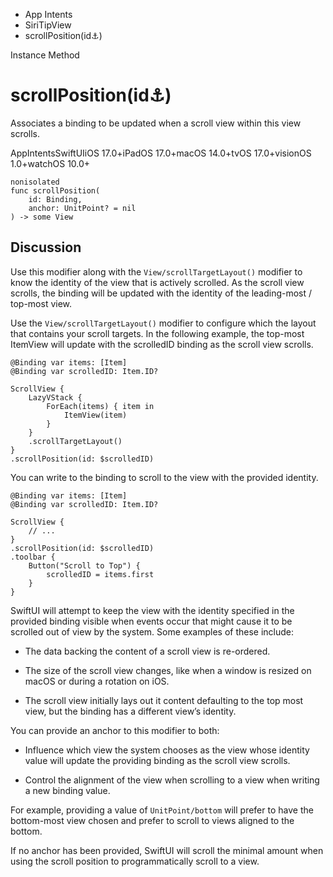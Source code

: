 

- App Intents
- SiriTipView
-  scrollPosition(id:anchor:) 

Instance Method

# scrollPosition(id:anchor:)

Associates a binding to be updated when a scroll view within this view scrolls.

AppIntentsSwiftUIiOS 17.0+iPadOS 17.0+macOS 14.0+tvOS 17.0+visionOS 1.0+watchOS 10.0+

``` source
nonisolated
func scrollPosition(
    id: Binding,
    anchor: UnitPoint? = nil
) -> some View
```

## Discussion

Use this modifier along with the `View/scrollTargetLayout()` modifier to know the identity of the view that is actively scrolled. As the scroll view scrolls, the binding will be updated with the identity of the leading-most / top-most view.

Use the `View/scrollTargetLayout()` modifier to configure which the layout that contains your scroll targets. In the following example, the top-most ItemView will update with the scrolledID binding as the scroll view scrolls.

```
@Binding var items: [Item]
@Binding var scrolledID: Item.ID?

ScrollView {
    LazyVStack {
        ForEach(items) { item in
            ItemView(item)
        }
    }
    .scrollTargetLayout()
}
.scrollPosition(id: $scrolledID)
```

You can write to the binding to scroll to the view with the provided identity.

```
@Binding var items: [Item]
@Binding var scrolledID: Item.ID?

ScrollView {
    // ...
}
.scrollPosition(id: $scrolledID)
.toolbar {
    Button("Scroll to Top") {
        scrolledID = items.first
    }
}
```

SwiftUI will attempt to keep the view with the identity specified in the provided binding visible when events occur that might cause it to be scrolled out of view by the system. Some examples of these include:

- The data backing the content of a scroll view is re-ordered.

- The size of the scroll view changes, like when a window is resized on macOS or during a rotation on iOS.

- The scroll view initially lays out it content defaulting to the top most view, but the binding has a different view’s identity.

You can provide an anchor to this modifier to both:

- Influence which view the system chooses as the view whose identity value will update the providing binding as the scroll view scrolls.

- Control the alignment of the view when scrolling to a view when writing a new binding value.

For example, providing a value of `UnitPoint/bottom` will prefer to have the bottom-most view chosen and prefer to scroll to views aligned to the bottom.

If no anchor has been provided, SwiftUI will scroll the minimal amount when using the scroll position to programmatically scroll to a view.

